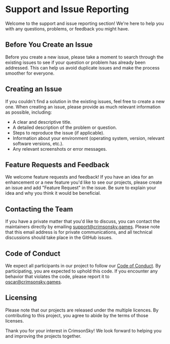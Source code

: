 # Support and Issue Reporting

Welcome to the support and issue reporting section! We're here to help you with any questions, problems, or feedback you might have.

## Before You Create an Issue

Before you create a new issue, please take a moment to search through the existing issues to see if your question or problem has already been addressed. This can help us avoid duplicate issues and make the process smoother for everyone.

## Creating an Issue

If you couldn't find a solution in the existing issues, feel free to create a new one. When creating an issue, please provide as much relevant information as possible, including:

- A clear and descriptive title.
- A detailed description of the problem or question.
- Steps to reproduce the issue (if applicable).
- Information about your environment (operating system, version, relevant software versions, etc.).
- Any relevant screenshots or error messages.

## Feature Requests and Feedback

We welcome feature requests and feedback! If you have an idea for an enhancement or a new feature you'd like to see our projects, please create an issue and add "Feature Request" in the issue. Be sure to explain your idea and why you think it would be beneficial.

## Contacting the Team

If you have a private matter that you'd like to discuss, you can contact the maintainers directly by emailing [support@crimsonsky.games](mailto:support@crimsonsky.games). Please note that this email address is for private communications, and all technical discussions should take place in the GitHub issues.

## Code of Conduct

We expect all participants in our project to follow our [Code of Conduct](./CODE_OF_CONDUCT.md). By participating, you are expected to uphold this code. If you encounter any behavior that violates the code, please report it to [oscar@crimsonsky.games](mailto:oscar@crimsonsky.games).

## Licensing

Please note that our projects are released under the multiple licences. By contributing to this project, you agree to abide by the terms of those licenses.

Thank you for your interest in CrimsonSky! We look forward to helping you and improving the projects together.